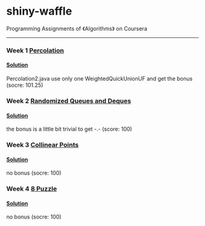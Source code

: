# shiny-waffle
Programming Assignments of 《Algorithms》 on Coursera

----

### Week 1  [Percolation](http://coursera.cs.princeton.edu/algs4/assignments/percolation.html)
#### [Solution](https://github.com/Axolot1/shiny-waffle/tree/master/src/weekone)
Percolation2.java use only one WeightedQuickUnionUF and get the bonus (socre: 101.25)

### Week 2  [Randomized Queues and Deques](http://coursera.cs.princeton.edu/algs4/assignments/queues.html)
#### [Solution](https://github.com/Axolot1/shiny-waffle/tree/master/src/weektwo)
the bonus is a little bit trivial to get -.- (score: 100)

### Week 3  [Collinear Points](http://coursera.cs.princeton.edu/algs4/assignments/collinear.html)
#### [Solution](https://github.com/Axolot1/shiny-waffle/tree/master/src/weekthree)
no bonus (socre: 100)

### Week 4  [8 Puzzle](http://coursera.cs.princeton.edu/algs4/assignments/8puzzle.html)
#### [Solution](https://github.com/Axolot1/shiny-waffle/tree/master/src/weekfour)
no bonus (socre: 100)
